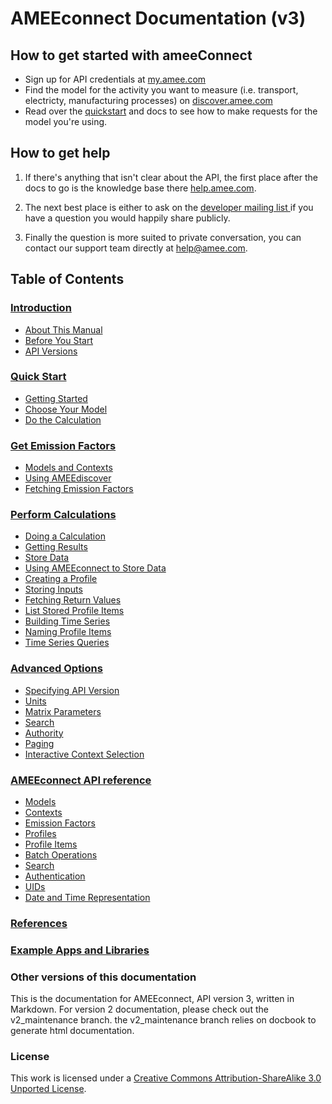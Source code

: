 AMEEconnect Documentation (v3)
==============================

How to get started with ameeConnect
-----------------------------------

* Sign up for API credentials at [my.amee.com](http://my.amee.com)
* Find the model for the activity you want to measure (i.e. transport, electricty, manufacturing processes) on [discover.amee.com](http://discover.amee.com)
* Read over the [quickstart](/AMEE/connect-api/blob/master/sections/quickstartmd#specifying-api-versions) and docs to see how to make requests for the model you're using.

How to get help
---------------

1. If there's anything that isn't clear about the API, the first place after the docs to go is the knowledge base there [help.amee.com](http://help.amee.com).

2. The next best place is either to ask on the [developer mailing list ](https://groups.google.com/forum/?fromgroups#!forum/amee-developer) if you have a question you would happily share publicly. 

3. Finally the question is more suited to private conversation, you can contact our support team directly at help@amee.com.

Table of Contents
-----------------

### [Introduction](/AMEE/connect-api/blob/master/sections/introduction.md)

* [About This Manual](/AMEE/connect-api/blob/master/sections/introduction.md#about)
* [Before You Start](/AMEE/connect-api/blob/master/sections/introduction.md#before-you-start)
* [API Versions](/AMEE/connect-api/blob/master/sections/introduction.md#api-versions)

### [Quick Start](/AMEE/connect-api/blob/master/sections/quickstart.md)

* [Getting Started](/AMEE/connect-api/blob/master/sections/quickstart.md#getting-started)
* [Choose Your Model](/AMEE/connect-api/blob/master/sections/quickstart.md#quick-choose-data-item)
* [Do the Calculation](/AMEE/connect-api/blob/master/sections/quickstart.md#quick-do-calculation)

### [Get Emission Factors](/AMEE/connect-api/blob/master/sections/data.md)

* [Models and Contexts](/AMEE/connect-api/blob/master/sections/data.md#models)
* [Using AMEEdiscover](/AMEE/connect-api/blob/master/sections/data.md#ameediscover)
* [Fetching Emission Factors](/AMEE/connect-api/blob/master/sections/data.md#get-data-items)

### [Perform Calculations](/AMEE/connect-api/blob/master/sections/calculations.md)

* [Doing a Calculation](/AMEE/connect-api/blob/master/sections/calculations.md#doing-calculations)
* [Getting Results](/AMEE/connect-api/blob/master/sections/calculations.md#getting-results)
* [Store Data](/AMEE/connect-api/blob/master/sections/profiles.md)
* [Using AMEEconnect to Store Data](/AMEE/connect-api/blob/master/sections/profiles.md#store-data)
* [Creating a Profile](/AMEE/connect-api/blob/master/sections/profiles.md#create-profile)
* [Storing Inputs](/AMEE/connect-api/blob/master/sections/profiles.md#create-profile-item)
* [Fetching Return Values](/AMEE/connect-api/blob/master/sections/profiles.md#retrieve-items)
* [List Stored Profile Items](/AMEE/connect-api/blob/master/sections/profiles.md#list-items)
* [Building Time Series](/AMEE/connect-api/blob/master/sections/profiles.md#build-time-series)
* [Naming Profile Items](/AMEE/connect-api/blob/master/sections/profiles.md#naming-items)
* [Time Series Queries](/AMEE/connect-api/blob/master/sections/profiles.md#time-series-queries)

### [Advanced Options](/AMEE/connect-api/blob/master/sections/advanced.md)

* [Specifying API Version](/AMEE/connect-api/blob/master/sections/advanced.md#specifying-api-versions)
* [Units](/AMEE/connect-api/blob/master/sections/advanced.md#units)
* [Matrix Parameters](/AMEE/connect-api/blob/master/sections/advanced.md#matrix-parameters)
* [Search](/AMEE/connect-api/blob/master/sections/advanced.md#search)
* [Authority](/AMEE/connect-api/blob/master/sections/advanced.md#authority)
* [Paging](/AMEE/connect-api/blob/master/sections/advanced.md#paging)
* [Interactive Context Selection](/AMEE/connect-api/blob/master/sections/advanced.md#interactive-drilldowns)

### [AMEEconnect API reference](/AMEE/connect-api/blob/master/sections/reference.md)
* [Models](/AMEE/connect-api/blob/master/sections/reference.md#data-category-reference)
* [Contexts](/AMEE/connect-api/blob/master/sections/reference.md#data-item-reference)
* [Emission Factors](/AMEE/connect-api/blob/master/sections/reference.md#data-item-value-reference)
* [Profiles](/AMEE/connect-api/blob/master/sections/reference.md#profile-reference)
* [Profile Items](/AMEE/connect-api/blob/master/sections/reference.md#profile-item-reference)
* [Batch Operations](/AMEE/connect-api/blob/master/sections/reference.md#batch-operations-reference)
* [Search](/AMEE/connect-api/blob/master/sections/reference.md#search-reference)
* [Authentication](/AMEE/connect-api/blob/master/sections/reference.md#auth-reference)
* [UIDs](/AMEE/connect-api/blob/master/sections/reference.md#uid-reference)
* [Date and Time Representation](/AMEE/connect-api/blob/master/sections/reference.md#date-reference)

### [References](/AMEE/connect-api/blob/master/sections/bib.md)

### [Example Apps and Libraries](/AMEE/connect-api/blob/master/sections/apps-and-libraries.md)

### Other versions of this documentation

This is the documentation for AMEEconnect, API version 3, written in Markdown. 
For version 2 documentation, please check out the v2_maintenance branch. the v2_maintenance branch relies on docbook to generate html documentation.

### License

This work is licensed under a [Creative Commons Attribution-ShareAlike 3.0 Unported License](http://creativecommons.org/licenses/by-sa/3.0/).


